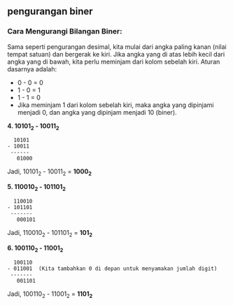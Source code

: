 ## pengurangan biner

### Cara Mengurangi Bilangan Biner:

Sama seperti pengurangan desimal, kita mulai dari angka paling kanan (nilai tempat satuan) dan bergerak ke kiri. Jika angka yang di atas lebih kecil dari angka yang di bawah, kita perlu meminjam dari kolom sebelah kiri. Aturan dasarnya adalah:

* 0 - 0 = 0
* 1 - 0 = 1
* 1 - 1 = 0
* Jika meminjam 1 dari kolom sebelah kiri, maka angka yang dipinjami menjadi 0, dan angka yang dipinjam menjadi 10 (biner).

**4. 10101<sub>2</sub> - 10011<sub>2</sub>**
```
  10101
- 10011
 ------
   01000
```
Jadi, 10101<sub>2</sub> - 10011<sub>2</sub> = **1000<sub>2</sub>**

**5. 110010<sub>2</sub> - 101101<sub>2</sub>**
```
  110010
- 101101
 -------
   000101
```
Jadi, 110010<sub>2</sub> - 101101<sub>2</sub> = **101<sub>2</sub>**

**6. 100110<sub>2</sub> - 11001<sub>2</sub>**
```
  100110
- 011001  (Kita tambahkan 0 di depan untuk menyamakan jumlah digit)
 -------
   001101
```
Jadi, 100110<sub>2</sub> - 11001<sub>2</sub> = **1101<sub>2</sub>**
